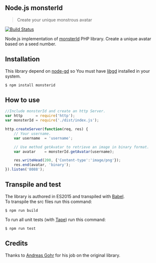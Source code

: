 ## Node.js monsterId
> Create your unique monstrous avatar


[![Build Status](https://travis-ci.org/gabrieledarrigo/monsterid.svg?branch=master)](https://travis-ci.org/gabrieledarrigo/monsterid)

Node.js implementation of [monsterId](http://www.splitbrain.org/projects/monsterid) PHP library.
Create a unique avatar based on a seed number.

## Installation
This library depend on [node-gd](https://github.com/y-a-v-a/node-gd) so You must have [libgd](http://libgd.github.io/) installed in your system.

    $ npm install monsterid

## How to use

```js
//Include monsterId and create an http Server.
var http      = require('http');
var monsterId = require('./dist/index.js');

http.createServer(function(req, res) {
	// Your username.
	var username  = 'username';

	// Use method getAvatar to retrieve an image in binary format.
	var avatar    = monsterId.getAvatar(username);

    res.writeHead(200, {'Content-type':'image/png'});
    res.end(avatar, 'binary');
}).listen('8088');
```

## Transpile and test

The library is authored in ES2015 and transpiled with [Babel](https://babeljs.io/).  
To transpile the src files run this command:

	$ npm run build

To run all unit tests (with [Tape](https://github.com/substack/tape)) run this command:

	$ npm run test


## Credits

Thanks to [Andreas Gohr](http://www.splitbrain.org/personal) for his job on the original library.
